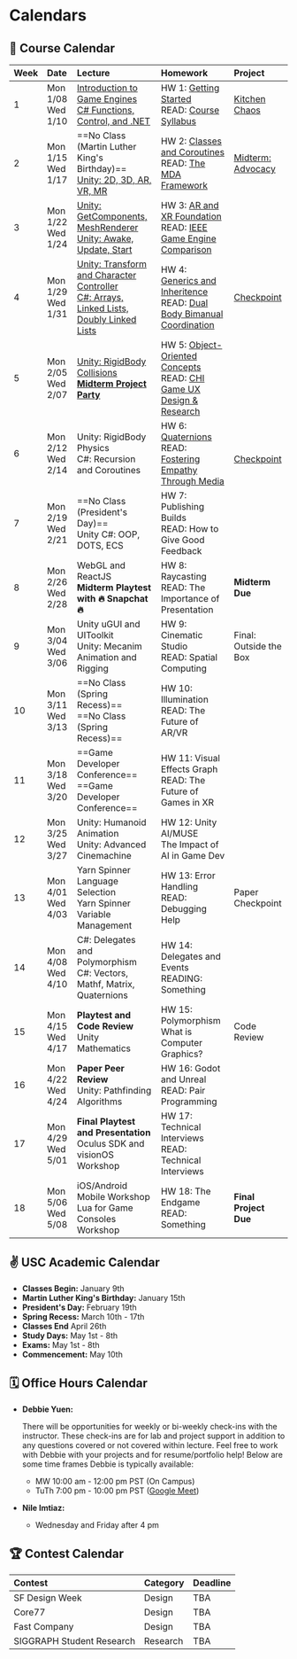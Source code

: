# Calendars

## 📓 Course Calendar
| Week | Date                     | Lecture                                           | Homework              | Project |
| :----| :----------------------- | :------------------------------------------------ | :-------------------------------| :--------------|
| 1    | Mon 1/08 <br> Wed 1/10   | [Introduction to Game Engines](https://www.icloud.com/keynote/08aZs5s_uUorg5jJGt1aVn1UQ#Lecture1) <br> [C# Functions, Control, and .NET](https://www.icloud.com/keynote/021rBpeSLAtnFPZgx8e1kmDuQ#Lecture2) | HW 1: [Getting Started](./Homework/hw01.md)  <br> READ: [Course Syllabus](./courseinfo.md)  | [Kitchen Chaos](./Projects/kitchenchaos.md)  |
| 2    | Mon 1/15 <br> Wed 1/17   | ==No Class (Martin Luther King's Birthday)== <br> [Unity: 2D, 3D, AR, VR, MR](https://www.icloud.com/keynote/050xrnFQzZLyjkKliTs21EQkA#Lecture2)| HW 2: [Classes and Coroutines](./Homework/hw02.md) <br> READ: [The MDA Framework](https://users.cs.northwestern.edu/~hunicke/MDA.pdf) | [Midterm: Advocacy](./Projects/midterm.md) |
| 3    | Mon 1/22 <br> Wed 1/24     | [Unity: GetComponents, MeshRenderer](https://www.icloud.com/keynote/003pe71aPE5w0IWvWw7VrAoXQ#Lecture3) <br> [Unity: Awake, Update, Start](https://www.icloud.com/keynote/034qGf8MB2oMmxLVCu0hqz9BQ#Lecture3) | HW 3: [AR and XR Foundation](./Homework/hw03.md) <br> READ: [IEEE Game Engine Comparison](https://ieeexplore.ieee.org/document/9579618) | |
| 4    | Mon 1/29 <br> Wed 1/31   | [Unity: Transform and Character Controller](https://www.icloud.com/keynote/0e0UtKy2EkX7bf1c8iZVu4Qiw#Lecture4)  <br> [C#: Arrays, Linked Lists, Doubly Linked Lists]() | HW 4: [Generics and Inheritence](./Homework/hw04.md) <br> READ: [Dual Body Bimanual Coordination](https://dl.acm.org/doi/10.1145/3563657.3596082)| [Checkpoint](./Projects/midterm.md) |
| 5    | Mon 2/05 <br> Wed 2/07   |  [Unity: RigidBody Collisions]() <br>  [**Midterm Project Party**]() | HW 5: [Object-Oriented Concepts](./Homework/hw05.md) <br> READ: [CHI Game UX Design & Research](https://dl.acm.org/doi/abs/10.1145/3544549.3574181) | |
| 6    | Mon 2/12 <br> Wed 2/14  |  Unity: RigidBody Physics <br> C#: Recursion and Coroutines | HW 6: [Quaternions](./Homework/hw06.md) <br> READ: [Fostering Empathy Through Media](https://dl.acm.org/doi/10.1145/3383668.3419929) | <br> [Checkpoint](./Projects/midterm.md) |
| 7    | Mon 2/19 <br> Wed 2/21   | ==No Class (President's Day)== <br> Unity C#: OOP, DOTS, ECS | HW 7: Publishing Builds <br> READ: How to Give Good Feedback |
| 8    | Mon 2/26 <br> Wed 2/28  |  WebGL and ReactJS <br> **Midterm Playtest with 🔥 Snapchat 🔥**| HW 8: Raycasting <br> READ: The Importance of Presentation | **Midterm Due** |
| 9    | Mon 3/04 <br> Wed 3/06 | Unity uGUI and UIToolkit <br> Unity: Mecanim Animation and Rigging | HW 9: Cinematic Studio <br> READ: Spatial Computing | Final: Outside the Box |
| 10   | Mon 3/11 <br> Wed 3/13 | ==No Class (Spring Recess)== <br> ==No Class (Spring Recess)== | HW 10: Illumination <br> READ: The Future of AR/VR |
| 11   | Mon 3/18 <br> Wed 3/20  | ==Game Developer Conference== <br> ==Game Developer Conference== | HW 11: Visual Effects Graph <br> READ: The Future of Games in XR |
| 12   | Mon 3/25 <br> Wed 3/27   | Unity: Humanoid Animation <br> Unity: Advanced Cinemachine | HW 12: Unity AI/MUSE <br> The Impact of AI in Game Dev |
| 13   | Mon 4/01 <br> Wed 4/03 | Yarn Spinner Language Selection <br> Yarn Spinner Variable Management| HW 13: Error Handling <br> READ: Debugging Help | Paper Checkpoint |
| 14   | Mon 4/08 <br> Wed 4/10 | C#: Delegates and Polymorphism <br> C#: Vectors, Mathf, Matrix, Quaternions | HW 14: Delegates and Events <br> READING: Something| |
| 15   | Mon 4/15 <br> Wed 4/17 <br> | **Playtest and Code Review** <br> Unity Mathematics | HW 15: Polymorphism <br> What is Computer Graphics? | Code Review |
| 16   | Mon 4/22 <br> Wed 4/24   | **Paper Peer Review** <br> Unity: Pathfinding Algorithms | HW 16: Godot and Unreal <br> READ: Pair Programming | |
| 17   | Mon 4/29 <br> Wed 5/01 | **Final Playtest and Presentation** <br> Oculus SDK and visionOS Workshop | HW 17: Technical Interviews <br> READ: Technical Interviews| |
| 18   | Mon 5/06 <br> Wed 5/08 | iOS/Android Mobile Workshop <br> Lua for Game Consoles Workshop | HW 18: The Endgame <br> READ: Something | **Final Project Due** |


## ✌️ USC Academic Calendar
* **Classes Begin:** January 9th
* **Martin Luther King's Birthday:** January 15th
* **President's Day:** February 19th
* **Spring Recess:** March 10th - 17th
* **Classes End** April 26th
* **Study Days:** May 1st - 8th
* **Exams:** May 1st - 8th
* **Commencement:** May 10th

## 🗓️ Office Hours Calendar

* **Debbie Yuen:** 
    
    There will be opportunities for weekly or bi-weekly check-ins with the instructor. These check-ins are for lab and project support in addition to any questions covered or not covered within lecture. Feel free to work with Debbie with your projects and for resume/portfolio help! Below are some time frames Debbie is typically available:

    * MW 10:00 am - 12:00 pm PST (On Campus)
    * TuTh 7:00 pm - 10:00 pm PST ([Google Meet]())

* **Nile Imtiaz:**
    *  Wednesday and Friday after 4 pm

## 🏆 Contest Calendar
| Contest        | Category | Deadline |
| :------------- | :------- | :------- |
| SF Design Week | Design   | TBA      |
| Core77         | Design   | TBA      |
| Fast Company   | Design   | TBA      |
| SIGGRAPH Student Research | Research | TBA |